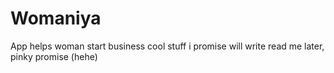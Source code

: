 # Womaniya
App helps woman start business
cool stuff i promise
will write read me later, pinky promise (hehe)